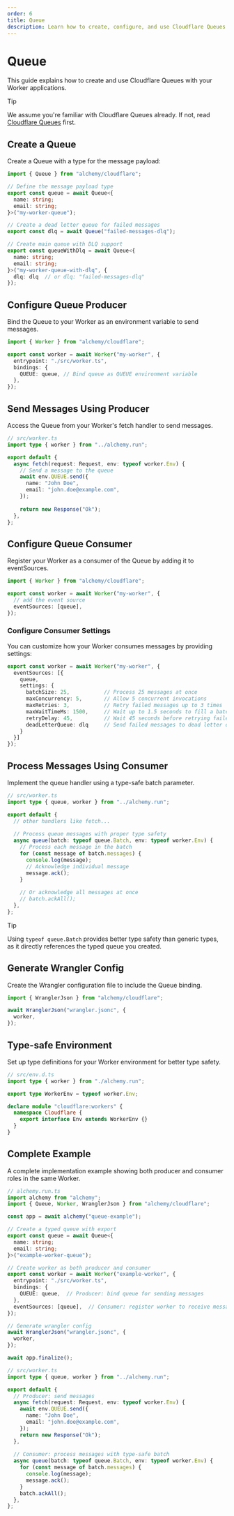 ```yaml
---
order: 6
title: Queue
description: Learn how to create, configure, and use Cloudflare Queues for background job processing in your Worker applications managed by Alchemy.
---
```


# Queue

This guide explains how to create and use Cloudflare Queues with your Worker applications.

> [!TIP]
> We assume you're familiar with Cloudflare Queues already. If not, read [Cloudflare Queues](https://developers.cloudflare.com/queues/) first.

## Create a Queue

Create a Queue with a type for the message payload:

```ts
import { Queue } from "alchemy/cloudflare";

// Define the message payload type
export const queue = await Queue<{
  name: string;
  email: string;
}>("my-worker-queue");

// Create a dead letter queue for failed messages
export const dlq = await Queue("failed-messages-dlq");

// Create main queue with DLQ support
export const queueWithDlq = await Queue<{
  name: string;
  email: string;
}>("my-worker-queue-with-dlq", {
  dlq: dlq  // or dlq: "failed-messages-dlq"
});
```

## Configure Queue Producer

Bind the Queue to your Worker as an environment variable to send messages.

```ts
import { Worker } from "alchemy/cloudflare";

export const worker = await Worker("my-worker", {
  entrypoint: "./src/worker.ts",
  bindings: {
    QUEUE: queue, // Bind queue as QUEUE environment variable
  },
});
```

## Send Messages Using Producer

Access the Queue from your Worker's fetch handler to send messages.

```ts
// src/worker.ts
import type { worker } from "../alchemy.run";

export default {
  async fetch(request: Request, env: typeof worker.Env) {
    // Send a message to the queue
    await env.QUEUE.send({
      name: "John Doe",
      email: "john.doe@example.com",
    });
    
    return new Response("Ok");
  },
};
```

## Configure Queue Consumer

Register your Worker as a consumer of the Queue by adding it to eventSources.

```ts
import { Worker } from "alchemy/cloudflare";

export const worker = await Worker("my-worker", {
  // add the event source
  eventSources: [queue],
});
```

### Configure Consumer Settings

You can customize how your Worker consumes messages by providing settings:

```ts
export const worker = await Worker("my-worker", {
  eventSources: [{
    queue,
    settings: {
      batchSize: 25,           // Process 25 messages at once
      maxConcurrency: 5,       // Allow 5 concurrent invocations  
      maxRetries: 3,           // Retry failed messages up to 3 times
      maxWaitTimeMs: 1500,     // Wait up to 1.5 seconds to fill a batch
      retryDelay: 45,          // Wait 45 seconds before retrying failed messages
      deadLetterQueue: dlq     // Send failed messages to dead letter queue
    }
  }]
});
```

## Process Messages Using Consumer

Implement the queue handler using a type-safe batch parameter.

```ts
// src/worker.ts
import type { queue, worker } from "../alchemy.run";

export default {
  // other handlers like fetch...
  
  // Process queue messages with proper type safety
  async queue(batch: typeof queue.Batch, env: typeof worker.Env) {
    // Process each message in the batch
    for (const message of batch.messages) {
      console.log(message);
      // Acknowledge individual message
      message.ack();
    }
    
    // Or acknowledge all messages at once
    // batch.ackAll();
  },
};
```

> [!TIP]
> Using `typeof queue.Batch` provides better type safety than generic types, as it directly references the typed queue you created.

## Generate Wrangler Config

Create the Wrangler configuration file to include the Queue binding.

```ts
import { WranglerJson } from "alchemy/cloudflare";

await WranglerJson("wrangler.jsonc", {
  worker,
});
```

## Type-safe Environment

Set up type definitions for your Worker environment for better type safety.

```ts
// src/env.d.ts
import type { worker } from "./alchemy.run";

export type WorkerEnv = typeof worker.Env;

declare module "cloudflare:workers" {
  namespace Cloudflare {
    export interface Env extends WorkerEnv {}
  }
}
```

## Complete Example

A complete implementation example showing both producer and consumer roles in the same Worker.

```ts
// alchemy.run.ts
import alchemy from "alchemy";
import { Queue, Worker, WranglerJson } from "alchemy/cloudflare";

const app = await alchemy("queue-example");

// Create a typed queue with export
export const queue = await Queue<{
  name: string;
  email: string;
}>("example-worker-queue");

// Create worker as both producer and consumer
export const worker = await Worker("example-worker", {
  entrypoint: "./src/worker.ts",
  bindings: {
    QUEUE: queue,  // Producer: bind queue for sending messages
  },
  eventSources: [queue],  // Consumer: register worker to receive messages
});

// Generate wrangler config
await WranglerJson("wrangler.jsonc", {
  worker,
});

await app.finalize();
```

```ts
// src/worker.ts
import type { queue, worker } from "../alchemy.run";

export default {
  // Producer: send messages
  async fetch(request: Request, env: typeof worker.Env) {
    await env.QUEUE.send({
      name: "John Doe",
      email: "john.doe@example.com",
    });
    return new Response("Ok");
  },
  
  // Consumer: process messages with type-safe batch
  async queue(batch: typeof queue.Batch, env: typeof worker.Env) {
    for (const message of batch.messages) {
      console.log(message);
      message.ack();
    }
    batch.ackAll();
  },
};
```
